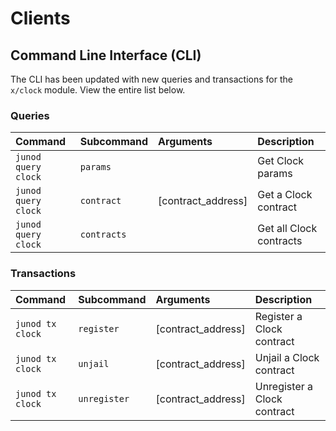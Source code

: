 <!--
order: 4
-->

# Clients

## Command Line Interface (CLI)

The CLI has been updated with new queries and transactions for the `x/clock` module. View the entire list below.

### Queries

| Command             | Subcommand  | Arguments          | Description             |
| :------------------ | :---------- | :----------------- | :---------------------- |
| `junod query clock` | `params`    |                    | Get Clock params        |
| `junod query clock` | `contract`  | [contract_address] | Get a Clock contract    |
| `junod query clock` | `contracts` |                    | Get all Clock contracts |

### Transactions

| Command          | Subcommand   | Arguments          | Description                 |
| :--------------- | :----------- | :----------------- | :-------------------------- |
| `junod tx clock` | `register`   | [contract_address] | Register a Clock contract   |
| `junod tx clock` | `unjail`     | [contract_address] | Unjail a Clock contract     |
| `junod tx clock` | `unregister` | [contract_address] | Unregister a Clock contract |